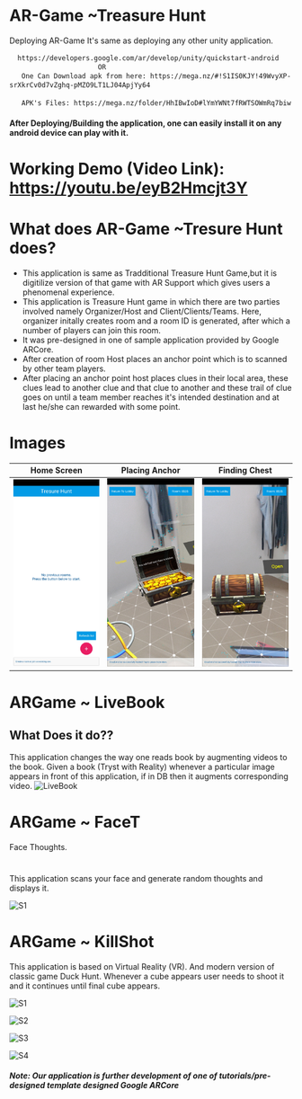 # AR-Game  ~Treasure Hunt

Deploying AR-Game
  It's same as deploying any other unity application.
  
      https://developers.google.com/ar/develop/unity/quickstart-android
                          OR
       One Can Download apk from here: https://mega.nz/#!S1IS0KJY!49WvyXP-srXkrCv0d7vZghq-pMZO9LT1LJ04ApjYy64
       
       APK's Files: https://mega.nz/folder/HhIBwIoD#lYmYWNt7fRWTSOWmRq7biw
                                  
  
#### After Deploying/Building the application, one can easily install it on any android device can play with it.
# Working Demo (Video Link): https://youtu.be/eyB2Hmcjt3Y
# What does AR-Game ~Tresure Hunt does?
  - This application is same as Tradditional Treasure Hunt Game,but it is digitilize version of that game with AR Support which gives users 
  a phenomenal experience.
  - This application is Treasure Hunt game in which there are two parties involved namely Organizer/Host and Client/Clients/Teams.
  Here, organizer initally creates room and a room ID is generated, after which a number of players can join this room.
  - It was pre-designed in one of sample application provided by Google ARCore.
  - After creation of room Host places an anchor point which is to scanned by other team players. 
  - After placing an anchor point host places clues in their local area, these clues lead to another clue and that clue to another and these trail of clue goes on until a team member reaches it's intended destination and at last he/she can rewarded with some point.
# Images

| Home Screen  | Placing Anchor | Finding Chest |
| ------------- | ------------- | ------------- |
|<img src="https://github.com/Aatish13/ArGame/blob/master/ArTresureHunt/Screenshot_20200404-121313.jpg" width="220">  | <img src="https://github.com/Aatish13/ArGame/blob/master/ArTresureHunt/Screenshot_20200404-121456.jpg " width="220">  | <img src="https://github.com/Aatish13/ArGame/blob/master/ArTresureHunt/Screenshot_20200404-121355.jpg " width="220">|

 
 







# ARGame ~ LiveBook
## What Does it do??
  This application changes the way one reads book by augmenting videos to the book.
  Given a book (Tryst with Reality) whenever a particular image appears in front of this application, if in DB then it augments corresponding video.
  ![LiveBook](https://user-images.githubusercontent.com/42675676/79630758-b5d2cc80-8171-11ea-96b6-5d490a1e82f1.PNG)

# ARGame ~ FaceT
  Face Thoughts.
  #
  This application scans your face and generate random thoughts and displays it.

  ![S1](https://user-images.githubusercontent.com/42675676/79630899-cdf71b80-8172-11ea-8f00-48637ebe2a49.jpeg)

# ARGame ~ KillShot
  This application is based on Virtual Reality (VR).
  And modern version of classic game Duck Hunt.
  Whenever a cube appears user needs to shoot it and it continues until final cube appears.
  
  ![S1](https://user-images.githubusercontent.com/42675676/79630873-98eac900-8172-11ea-8790-ff48b7866341.jpeg)
  
  ![S2](https://user-images.githubusercontent.com/42675676/79630874-9ab48c80-8172-11ea-9cb0-42c64b57df74.jpeg)
  
  ![S3](https://user-images.githubusercontent.com/42675676/79630875-9be5b980-8172-11ea-8bbd-473e4a337052.jpeg)
  
  ![S4](https://user-images.githubusercontent.com/42675676/79630876-9c7e5000-8172-11ea-8706-f4a5ce80bc1b.jpeg)


##### Note: Our application is further development of one of tutorials/pre-designed template designed Google ARCore
